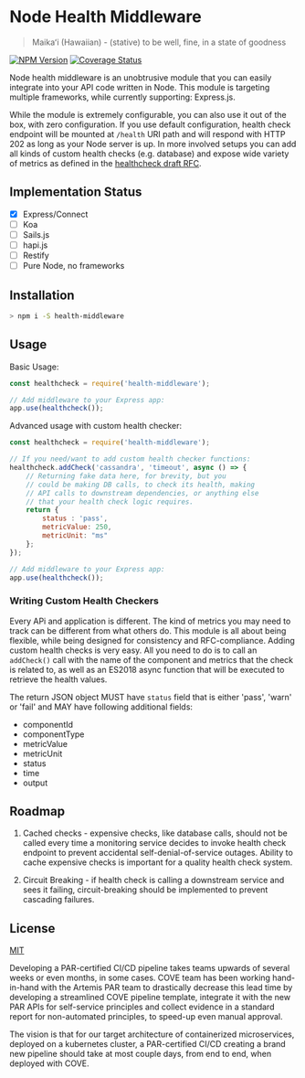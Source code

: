 # Node Health Middleware

> Maikaʻi (Hawaiian) - (stative) to be well, fine, in a state of goodness

  [![NPM Version][npm-image]][npm-url]
  [![Coverage Status](coveralls-image)](coveralls-url)

Node health middleware is an unobtrusive module that you can easily integrate
into your API code written in Node. This module is targeting multiple frameworks, 
while currently supporting: Express.js.

While the module is extremely configurable, you can also use it out of the box,
with zero configuration. If you use default configuration, health check endpoint
will be mounted at `/health` URI path and will respond with HTTP 202 as long 
as your Node server is up. In more involved setups you can add all kinds of
custom health checks (e.g. database) and expose wide variety of metrics as
defined in the [healthcheck draft RFC](https://tools.ietf.org/html/draft-inadarei-api-health-check.html). 

## Implementation Status

- [x] Express/Connect
- [ ] Koa
- [ ] Sails.js
- [ ] hapi.js
- [ ] Restify
- [ ] Pure Node, no frameworks

## Installation

```bash
> npm i -S health-middleware
```

## Usage

Basic Usage:

```javascript
const healthcheck = require('health-middleware');

// Add middleware to your Express app:
app.use(healthcheck());
```

Advanced usage with custom health checker:

```javascript
const healthcheck = require('health-middleware');

// If you need/want to add custom health checker functions:
healthcheck.addCheck('cassandra', 'timeout', async () => {
    // Returning fake data here, for brevity, but you
    // could be making DB calls, to check its health, making
    // API calls to downstream dependencies, or anything else
    // that your health check logic requires.
    return {
        status : 'pass',
        metricValue: 250,
        metricUnit: "ms"
    };
});

// Add middleware to your Express app:
app.use(healthcheck());
```

### Writing Custom Health Checkers

Every APi and application is different. The kind of metrics you may need to track
can be different from what others do. This module is all about being flexible,
while being designed for consistency and RFC-compliance. Adding custom health 
checks is very easy. All you need to do is to call an `addCheck()` call with
the name of the component and metrics that the check is related to, as well
as an ES2018 async function that will be executed to retrieve the health values.

The return JSON object MUST have `status` field that is either 'pass', 'warn'
or 'fail' and MAY have following additional fields:

- componentId
- componentType
- metricValue
- metricUnit
- status
- time
- output

## Roadmap

1. Cached checks - expensive checks, like database calls, should not be called 
every time a monitoring service decides to invoke health check endpoint to 
prevent accidental self-denial-of-service outages. Ability to cache expensive
checks is important for a quality health check system.

2. Circuit Breaking - if health check is calling a downstream service and sees
it failing, circuit-breaking should be implemented to prevent cascading failures.

## License

[MIT](LICENSE)

Developing a PAR-certified CI/CD pipeline takes teams upwards of several weeks
or even months, in some cases. COVE team has been working hand-in-hand with the
Artemis PAR team to drastically decrease this lead time by developing a
streamlined COVE pipeline template, integrate it with the new PAR APIs for
self-service principles and collect evidence in a standard report for
non-automated principles, to speed-up even manual approval.

The vision is that for our target architecture of containerized microservices,
deployed on a kubernetes cluster, a PAR-certified CI/CD creating a brand new
pipeline should take at most couple days, from end to end, when deployed with
COVE.

[npm-image]: https://img.shields.io/npm/v/maikai.svg
[npm-url]: https://npmjs.org/package/maikai

[coveralls-image]: https://coveralls.io/repos/github/inadarei/maikai/badge.svg
[coveralls-url]: https://coveralls.io/github/inadarei/maikai